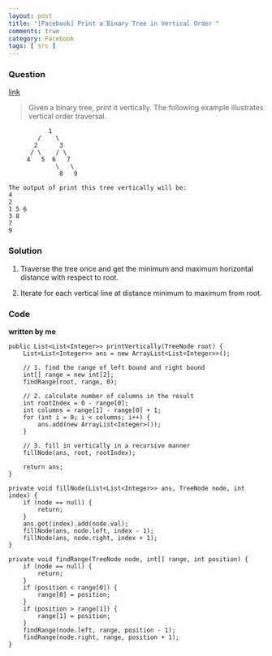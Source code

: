 ```yaml
---
layout: post
title: "[Facebook] Print a Binary Tree in Vertical Order "
comments: true
category: Facebook
tags: [ src ]
---
```


### Question 

[link](http://www.geeksforgeeks.org/print-binary-tree-vertical-order/)

> Given a binary tree, print it vertically. The following example illustrates vertical order traversal.

               1
            /    \
           2      3
          / \    / \
         4   5  6   7
                 \   \
                  8   9 

    The output of print this tree vertically will be:
    4
    2
    1 5 6
    3 8
    7
    9 

### Solution

1. Traverse the tree once and get the minimum and maximum horizontal distance with respect to root. 

2. Iterate for each vertical line at distance minimum to maximum from root. 

### Code

__written by me__ 

    public List<List<Integer>> printVertically(TreeNode root) {
        List<List<Integer>> ans = new ArrayList<List<Integer>>();

        // 1. find the range of left bound and right bound
        int[] range = new int[2];
        findRange(root, range, 0);

        // 2. calculate number of columns in the result
        int rootIndex = 0 - range[0];
        int columns = range[1] - range[0] + 1;
        for (int i = 0; i < columns; i++) {
            ans.add(new ArrayList<Integer>());
        }
        
        // 3. fill in vertically in a recursive manner
        fillNode(ans, root, rootIndex);

        return ans;
    }

    private void fillNode(List<List<Integer>> ans, TreeNode node, int index) {
        if (node == null) {
            return;
        }
        ans.get(index).add(node.val);
        fillNode(ans, node.left, index - 1);
        fillNode(ans, node.right, index + 1);
    }

    private void findRange(TreeNode node, int[] range, int position) {
        if (node == null) {
            return;
        }
        if (position < range[0]) {
            range[0] = position;
        }
        if (position > range[1]) {
            range[1] = position;
        }
        findRange(node.left, range, position - 1);
        findRange(node.right, range, position + 1);
    }
